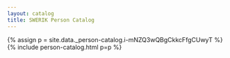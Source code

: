 ```yaml
---
layout: catalog
title: SWERIK Person Catalog
---
```

{% assign p = site.data._person-catalog.i-mNZQ3wQBgCkkcFfgCUwyT %}
{% include person-catalog.html p=p %}

